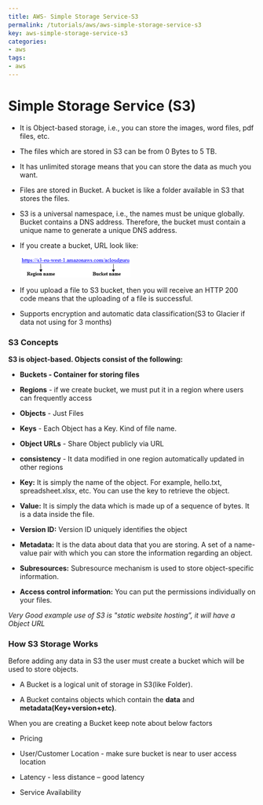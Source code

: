 ```yaml
---
title: AWS- Simple Storage Service-S3
permalink: /tutorials/aws/aws-simple-storage-service-s3
key: aws-simple-storage-service-s3
categories:
- aws
tags:
- aws
---
```



Simple Storage Service (S3) 
============================

-   It is Object-based storage, i.e., you can store the images, word files, pdf
    files, etc.

-   The files which are stored in S3 can be from 0 Bytes to 5 TB.

-   It has unlimited storage means that you can store the data as much you want.

-   Files are stored in Bucket. A bucket is like a folder available in S3 that
    stores the files.

-   S3 is a universal namespace, i.e., the names must be unique globally. Bucket
    contains a DNS address. Therefore, the bucket must contain a unique name to
    generate a unique DNS address.

-   If you create a bucket, URL look like:

    ![AWS S3](media/c3458b2092a361b3de1c4d1c6a8356e9.png)

-   If you upload a file to S3 bucket, then you will receive an HTTP 200 code
    means that the uploading of a file is successful.

-   Supports encryption and automatic data classification(S3 to Glacier if data
    not using for 3 months)

### S3 Concepts

**S3 is object-based. Objects consist of the following:**

-   **Buckets - Container for storing files**

-   **Regions** - if we create bucket, we must put it in a region where users
    can frequently access

-   **Objects** - Just Files

-   **Keys** - Each Object has a Key. Kind of file name.

-   **Object URLs** - Share Object publicly via URL

-   **consistency** - It data modified in one region automatically updated in
    other regions

-   **Key:** It is simply the name of the object. For example, hello.txt,
    spreadsheet.xlsx, etc. You can use the key to retrieve the object.

-   **Value:** It is simply the data which is made up of a sequence of bytes. It
    is a data inside the file.

-   **Version ID:** Version ID uniquely identifies the object

-   **Metadata:** It is the data about data that you are storing. A set of a
    name-value pair with which you can store the information regarding an
    object.

-   **Subresources:** Subresource mechanism is used to store object-specific
    information.

-   **Access control information:** You can put the permissions individually on
    your files.

*Very Good example use of S3 is "static website hosting”, it will have a Object
URL*

### How S3 Storage Works

Before adding any data in S3 the user must create a bucket which will be used to
store objects.

-   A Bucket is a logical unit of storage in S3(like Folder).

-   A Bucket contains objects which contain the **data** and
    **metadata(Key+version+etc)**.

When you are creating a Bucket keep note about below factors

-   Pricing

-   User/Customer Location - make sure bucket is near to user access location

-   Latency - less distance – good latency

-   Service Availability
